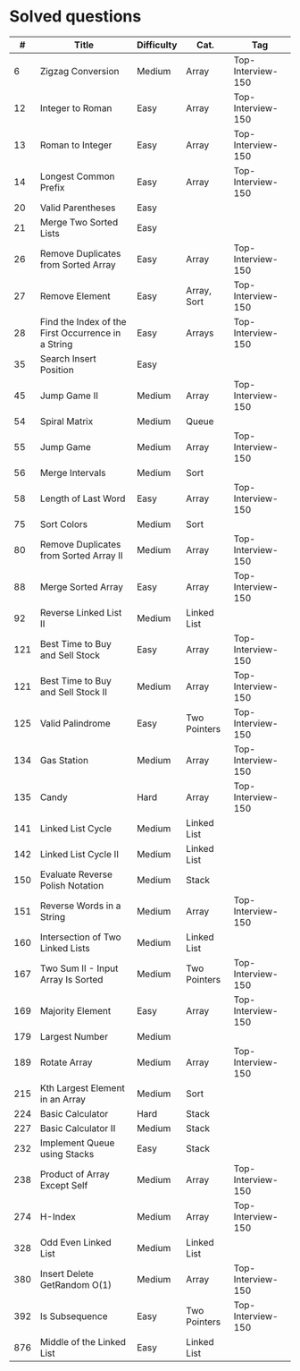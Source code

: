 # Solved questions

| #   | Title                                              | Difficulty | Cat.         | Tag               |
|-----|----------------------------------------------------|------------|--------------|-------------------|
| 6   | Zigzag Conversion                                  | Medium     | Array        | Top-Interview-150 |
| 12  | Integer to Roman                                   | Easy       | Array        | Top-Interview-150 |
| 13  | Roman to Integer                                   | Easy       | Array        | Top-Interview-150 |
| 14  | Longest Common Prefix                              | Easy       | Array        | Top-Interview-150 |
| 20  | Valid Parentheses                                  | Easy       |              |                   |
| 21  | Merge Two Sorted Lists                             | Easy       |              |                   |
| 26  | Remove Duplicates from Sorted Array                | Easy       | Array        | Top-Interview-150 |
| 27  | Remove Element                                     | Easy       | Array, Sort  | Top-Interview-150 |
| 28  | Find the Index of the First Occurrence in a String | Easy       | Arrays       | Top-Interview-150 |
| 35  | Search Insert Position                             | Easy       |              |                   |
| 45  | Jump Game II                                       | Medium     | Array        | Top-Interview-150 |
| 54  | Spiral Matrix                                      | Medium     | Queue        |                   |
| 55  | Jump Game                                          | Medium     | Array        | Top-Interview-150 |
| 56  | Merge Intervals                                    | Medium     | Sort         |                   |
| 58  | Length of Last Word                                | Easy       | Array        | Top-Interview-150 |
| 75  | Sort Colors                                        | Medium     | Sort         |                   |
| 80  | Remove Duplicates from Sorted Array II             | Medium     | Array        | Top-Interview-150 |
| 88  | Merge Sorted Array                                 | Easy       | Array        | Top-Interview-150 |
| 92  | Reverse Linked List II                             | Medium     | Linked List  |                   |
| 121 | Best Time to Buy and Sell Stock                    | Easy       | Array        | Top-Interview-150 |
| 121 | Best Time to Buy and Sell Stock II                 | Medium     | Array        | Top-Interview-150 |
| 125 | Valid Palindrome                                   | Easy       | Two Pointers | Top-Interview-150 |
| 134 | Gas Station                                        | Medium     | Array        | Top-Interview-150 |
| 135 | Candy                                              | Hard       | Array        | Top-Interview-150 |
| 141 | Linked List Cycle                                  | Medium     | Linked List  |                   |
| 142 | Linked List Cycle II                               | Medium     | Linked List  |                   |
| 150 | Evaluate Reverse Polish Notation                   | Medium     | Stack        |                   |
| 151 | Reverse Words in a String                          | Medium     | Array        | Top-Interview-150 |
| 160 | Intersection of Two Linked Lists                   | Medium     | Linked List  |                   |
| 167 | Two Sum II - Input Array Is Sorted                 | Medium     | Two Pointers | Top-Interview-150 |
| 169 | Majority Element                                   | Easy       | Array        | Top-Interview-150 |
| 179 | Largest Number                                     | Medium     |              |                   |
| 189 | Rotate Array                                       | Medium     | Array        | Top-Interview-150 |
| 215 | Kth Largest Element in an Array                    | Medium     | Sort         |                   |
| 224 | Basic Calculator                                   | Hard       | Stack        |                   |
| 227 | Basic Calculator II                                | Medium     | Stack        |                   |
| 232 | Implement Queue using Stacks                       | Easy       | Stack        |                   |
| 238 | Product of Array Except Self                       | Medium     | Array        | Top-Interview-150 |
| 274 | H-Index                                            | Medium     | Array        | Top-Interview-150 |
| 328 | Odd Even Linked List                               | Medium     | Linked List  |                   |
| 380 | Insert Delete GetRandom O(1)                       | Medium     | Array        | Top-Interview-150 |
| 392 | Is Subsequence                                     | Easy       | Two Pointers | Top-Interview-150 |
| 876 | Middle of the Linked List                          | Easy       | Linked List  |                   |
